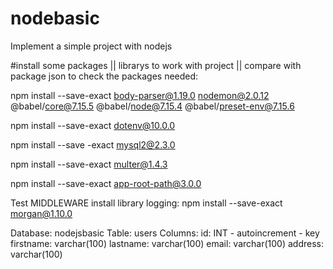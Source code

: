 # nodebasic
Implement a simple project with nodejs

#install some packages || librarys to work with project || compare with package json to check the packages needed:

npm install --save-exact body-parser@1.19.0 nodemon@2.0.12 @babel/core@7.15.5 @babel/node@7.15.4 @babel/preset-env@7.15.6

npm install --save-exact dotenv@10.0.0

npm install --save -exact mysql2@2.3.0

npm install --save-exact multer@1.4.3

npm install --save-exact app-root-path@3.0.0

Test MIDDLEWARE
install library logging:  npm install --save-exact morgan@1.10.0

Database: nodejsbasic
Table: users
Columns:
id: INT - autoincrement - key
firstname: varchar(100)
lastname: varchar(100)
email: varchar(100)
address: varchar(100)
